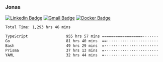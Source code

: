 ### Jonas
[![Linkedin Badge](https://img.shields.io/badge/-Jonas%20Neto-9933F7?style=flat-square&logo=Linkedin&logoColor=white&link=https://www.linkedin.com/in/jonas-nogueira-neto/)](https://www.linkedin.com/in/jonas-nogueira-neto/)
[![Gmail Badge](https://img.shields.io/badge/-nogueiraneto.jonas@gmail.com-9933F7?style=flat-square&logo=Gmail&logoColor=white&link=mailto:nogueiraneto.jonas@gmail.com)](mailto:nogueiraneto.jonas@gmail.com)
[![Docker Badge](https://img.shields.io/badge/-DockerHub-9933F7?style=flat-square&logo=Docker&logoColor=white&link=https://hub.docker.com/u/jonasssneto)](https://hub.docker.com/u/jonasssneto)


<!--START_SECTION:waka-->

```txt
Total Time: 1,293 hrs 46 mins

TypeScript                 955 hrs 57 mins ==================·······   73.12 %
Go                         81 hrs 40 mins  ==·······················   06.25 %
Bash                       49 hrs 29 mins  =························   03.79 %
Prisma                     37 hrs 13 mins  =························   02.85 %
YAML                       32 hrs 44 mins  =························   02.50 %
```

<!--END_SECTION:waka-->
###
